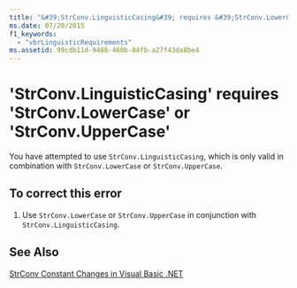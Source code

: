 ```yaml
---
title: "&#39;StrConv.LinguisticCasing&#39; requires &#39;StrConv.LowerCase&#39; or &#39;StrConv.UpperCase&#39;"
ms.date: 07/20/2015
f1_keywords: 
  - "vbrLinguisticRequirements"
ms.assetid: 99cdb11d-9488-460b-84fb-a27f43da8be4
---
```

# &#39;StrConv.LinguisticCasing&#39; requires &#39;StrConv.LowerCase&#39; or &#39;StrConv.UpperCase&#39;
You have attempted to use `StrConv.LinguisticCasing`, which is only valid in combination with `StrConv.LowerCase` or `StrConv.UpperCase`.  
  
## To correct this error  
  
1.  Use `StrConv.LowerCase` or `StrConv.UpperCase` in conjunction with `StrConv.LinguisticCasing`.  
  
## See Also  
   
 [StrConv Constant Changes in Visual Basic .NET](https://msdn.microsoft.com/library/7a8c2781-2716-40dd-90c1-96c1548516e2)
